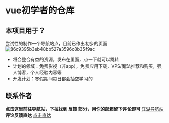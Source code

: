 # vue初学者的仓库
## 本项目用于？
尝试性的制作一个导航站点，目前已作出初步的页面
![86c9395b3eb48bb527a3596c8b35f9ac](https://github.com/user-attachments/assets/a2e414eb-c205-4516-b1e6-b72aa3e54406)
- 将会整合有益的资源，发布在里面，点一下就可以跳转
- 计划的领域：免费影视（非app），免费应用下载，VPS/魔法推荐和购买，强人博客，个人经验内容等
- 开发计划：寒假期间每日都会抽空学习的

## 联系作者
**点击这里前往导航站，下拉找到 反馈 部分，用你的邮箱留下评论即可**
[江湖导航站](https://nav.jianghu.cfd/)  
**评论反馈直达**
[点击直达](https://blog1.jianghu.cfd/talkback/)
